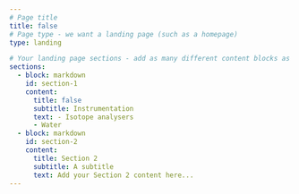 ```yaml
---
# Page title
title: false
# Page type - we want a landing page (such as a homepage)
type: landing

# Your landing page sections - add as many different content blocks as you like
sections:
  - block: markdown
    id: section-1
    content:
      title: false
      subtitle: Instrumentation
      text: - Isotope analysers
      - Water
  - block: markdown
    id: section-2
    content:
      title: Section 2
      subtitle: A subtitle
      text: Add your Section 2 content here...
---
```

